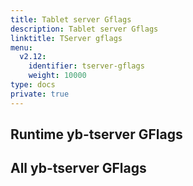 ```yaml
---
title: Tablet server Gflags
description: Tablet server Gflags
linktitle: TServer gflags
menu:
  v2.12:
    identifier: tserver-gflags
    weight: 10000
type: docs
private: true
---
```


## Runtime yb-tserver GFlags

<!-- {< flag-listing process="tserver" flagType="runtime" >}} -->

## All yb-tserver GFlags

<!-- {< flag-listing process="tserver" flagType="all" >}} -->
